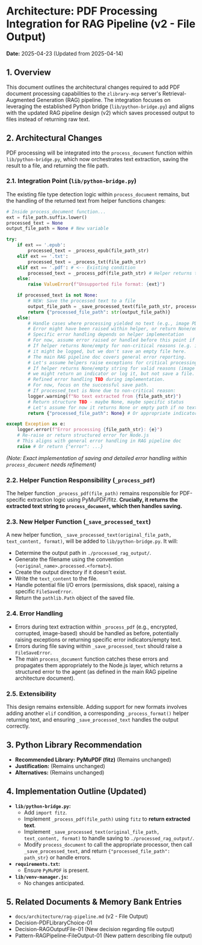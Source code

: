 # Architecture: PDF Processing Integration for RAG Pipeline (v2 - File Output)

**Date:** 2025-04-23 (Updated from 2025-04-14)

## 1. Overview

This document outlines the architectural changes required to add PDF document processing capabilities to the `zlibrary-mcp` server's Retrieval-Augmented Generation (RAG) pipeline. The integration focuses on leveraging the established Python bridge (`lib/python-bridge.py`) and aligns with the updated RAG pipeline design (v2) which saves processed output to files instead of returning raw text.

## 2. Architectural Changes

PDF processing will be integrated into the `process_document` function within `lib/python-bridge.py`, which now orchestrates text extraction, saving the result to a file, and returning the file path.

### 2.1. Integration Point (`lib/python-bridge.py`)

The existing file type detection logic within `process_document` remains, but the handling of the returned text from helper functions changes:

```python
# Inside process_document function...
ext = file_path.suffix.lower()
processed_text = None
output_file_path = None # New variable

try:
    if ext == '.epub':
        processed_text = _process_epub(file_path_str)
    elif ext == '.txt':
        processed_text = _process_txt(file_path_str)
    elif ext == '.pdf': # <-- Existing condition
        processed_text = _process_pdf(file_path_str) # Helper returns text
    else:
        raise ValueError(f"Unsupported file format: {ext}")

    if processed_text is not None:
        # NEW: Save the processed text to a file
        output_file_path = _save_processed_text(file_path_str, processed_text, output_format) # New helper
        return {"processed_file_path": str(output_file_path)}
    else:
        # Handle cases where processing yielded no text (e.g., image PDF)
        # Error might have been raised within helper, or return None/empty
        # Specific error handling depends on helper implementation
        # For now, assume error raised or handled before this point if critical
        # If helper returns None/empty for non-critical reasons (e.g. image PDF),
        # it might be logged, but we don't save an empty file here.
        # The main RAG pipeline doc covers general error reporting.
        # Let's assume helpers raise exceptions for critical processing failures.
        # If helper returns None/empty string for valid reasons (image PDF),
        # we might return an indicator or log it, but not save a file.
        # Refined error handling TBD during implementation.
        # For now, focus on the successful save path.
        # If processed_text is None due to non-critical reason:
        logger.warning(f"No text extracted from {file_path_str}")
        # Return structure TBD - maybe None, maybe specific status
        # Let's assume for now it returns None or empty path if no text saved
        return {"processed_file_path": None} # Or appropriate indicator

except Exception as e:
    logger.error(f"Error processing {file_path_str}: {e}")
    # Re-raise or return structured error for Node.js
    # This aligns with general error handling in RAG pipeline doc
    raise # Or return {"error": ...}

```
*(Note: Exact implementation of saving and detailed error handling within `process_document` needs refinement)*

### 2.2. Helper Function Responsibility (`_process_pdf`)

The helper function `_process_pdf(file_path)` remains responsible for PDF-specific extraction logic using PyMuPDF/fitz. **Crucially, it returns the extracted text string to `process_document`, which then handles saving.**

### 2.3. New Helper Function (`_save_processed_text`)

A new helper function, `_save_processed_text(original_file_path, text_content, format)`, will be added to `lib/python-bridge.py`. It will:
*   Determine the output path in `./processed_rag_output/`.
*   Generate the filename using the convention (`<original_name>.processed.<format>`).
*   Create the output directory if it doesn't exist.
*   Write the `text_content` to the file.
*   Handle potential file I/O errors (permissions, disk space), raising a specific `FileSaveError`.
*   Return the `pathlib.Path` object of the saved file.

### 2.4. Error Handling

*   Errors during text extraction within `_process_pdf` (e.g., encrypted, corrupted, image-based) should be handled as before, potentially raising exceptions or returning specific error indicators/empty text.
*   Errors during file saving within `_save_processed_text` should raise a `FileSaveError`.
*   The main `process_document` function catches these errors and propagates them appropriately to the Node.js layer, which returns a structured error to the agent (as defined in the main RAG pipeline architecture document).

### 2.5. Extensibility

This design remains extensible. Adding support for new formats involves adding another `elif` condition, a corresponding `_process_format()` helper returning text, and ensuring `_save_processed_text` handles the output correctly.

## 3. Python Library Recommendation

*   **Recommended Library:** **PyMuPDF (fitz)** (Remains unchanged)
*   **Justification:** (Remains unchanged)
*   **Alternatives:** (Remains unchanged)

## 4. Implementation Outline (Updated)

*   **`lib/python-bridge.py`:**
    *   Add `import fitz`.
    *   Implement `_process_pdf(file_path)` using `fitz` to **return extracted text**.
    *   Implement `_save_processed_text(original_file_path, text_content, format)` to handle saving to `./processed_rag_output/`.
    *   Modify `process_document` to call the appropriate processor, then call `_save_processed_text`, and return `{"processed_file_path": path_str}` or handle errors.
*   **`requirements.txt`:**
    *   Ensure `PyMuPDF` is present.
*   **`lib/venv-manager.js`:**
    *   No changes anticipated.

## 5. Related Documents & Memory Bank Entries

*   `docs/architecture/rag-pipeline.md` (v2 - File Output)
*   Decision-PDFLibraryChoice-01
*   Decision-RAGOutputFile-01 (New decision regarding file output)
*   Pattern-RAGPipeline-FileOutput-01 (New pattern describing file output)